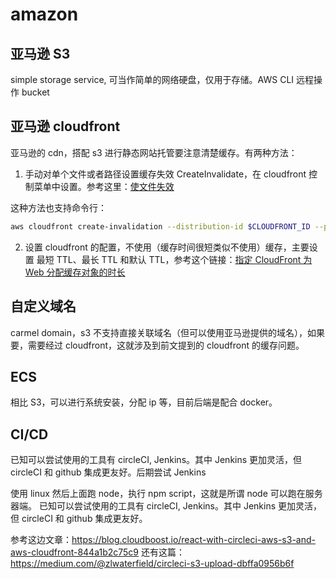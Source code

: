 # amazon

## 亚马逊 S3

simple storage service, 可当作简单的网络硬盘，仅用于存储。AWS CLI 远程操作 bucket

## 亚马逊 cloudfront 

亚马逊的 cdn，搭配 s3 进行静态网站托管要注意清楚缓存。有两种方法：

1. 手动对单个文件或者路径设置缓存失效 CreateInvalidate，在 cloudfront 控制菜单中设置。参考这里：[使文件失效](https://docs.aws.amazon.com/zh_cn/AmazonCloudFront/latest/DeveloperGuide/Invalidation.html)

这种方法也支持命令行：

```bash
aws cloudfront create-invalidation --distribution-id $CLOUDFRONT_ID --paths /dining.html /housekeeping.html /shopping.html /index.html
```

2. 设置 cloudfront 的配置，不使用（缓存时间很短类似不使用）缓存，主要设置 最短 TTL、最长 TTL 和默认 TTL，参考这个链接：[指定 CloudFront 为 Web 分配缓存对象的时长](https://docs.aws.amazon.com/zh_cn/AmazonCloudFront/latest/DeveloperGuide/Expiration.html#ExpirationDownloadDist)

## 自定义域名

carmel domain，s3 不支持直接关联域名（但可以使用亚马逊提供的域名），如果要，需要经过 cloudfront，这就涉及到前文提到的 cloudfront 的缓存问题。

## ECS 

相比 S3，可以进行系统安装，分配 ip 等，目前后端是配合 docker。

## CI/CD

已知可以尝试使用的工具有 circleCI, Jenkins。其中 Jenkins 更加灵活，但 circleCI 和 github 集成更友好。后期尝试 Jenkins

使用 linux 然后上面跑 node，执行 npm script，这就是所谓 node 可以跑在服务器端。
已知可以尝试使用的工具有 circleCI, Jenkins。其中 Jenkins 更加灵活，但 circleCI 和 github 集成更友好。

参考这边文章：https://blog.cloudboost.io/react-with-circleci-aws-s3-and-aws-cloudfront-844a1b2c75c9
还有这篇：https://medium.com/@zlwaterfield/circleci-s3-upload-dbffa0956b6f
